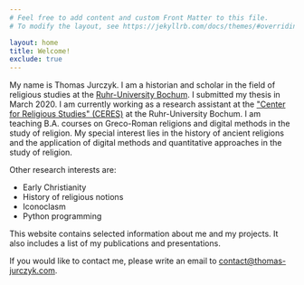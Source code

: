 ```yaml
---
# Feel free to add content and custom Front Matter to this file.
# To modify the layout, see https://jekyllrb.com/docs/themes/#overriding-theme-defaults

layout: home
title: Welcome!
exclude: true
---
```


My name is Thomas Jurczyk. I am a historian and scholar in the field of religious studies at the [Ruhr-University Bochum](https://www.ruhr-uni-bochum.de/en). I submitted my thesis in March 2020. I am currently working as a research assistant at the ["Center for Religious Studies" (CERES)](https://ceres.rub.de/en/) at the Ruhr-University Bochum. I am teaching B.A. courses on Greco-Roman religions and digital methods in the study of religion. My special interest lies in the history of ancient religions and the application of digital methods and quantitative approaches in the study of religion.

Other research interests are:

- Early Christianity
- History of religious notions
- Iconoclasm
- Python programming

This website contains selected information about me and my projects. It also includes a list of my publications and presentations.

If you would like to contact me, please write an email to <contact@thomas-jurczyk.com>.
